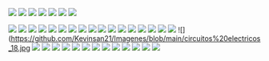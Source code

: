 ![](https://github.com/Kevinsan21/Imagenes/blob/main/Conversi%C3%B3n%20de%20unidades_page-0001.jpg)
![](https://github.com/Kevinsan21/Imagenes/blob/main/Conversi%C3%B3n%20de%20unidades_page-0002.jpg)
![](https://github.com/Kevinsan21/Imagenes/blob/main/Conversi%C3%B3n%20de%20unidades_page-0003.jpg)
![](https://github.com/Kevinsan21/Imagenes/blob/main/Conversi%C3%B3n%20de%20unidades_page-0004.jpg)
![](https://github.com/Kevinsan21/Imagenes/blob/main/Conversi%C3%B3n%20de%20unidades_page-0005.jpg)
![](https://github.com/Kevinsan21/Imagenes/blob/main/Conversi%C3%B3n%20de%20unidades_page-0006.jpg)
![](https://github.com/Kevinsan21/Imagenes/blob/main/Conversi%C3%B3n%20de%20unidades_page-0007.jpg)

![](https://github.com/Kevinsan21/Imagenes/blob/main/circuitos%20electricos_01.jpg)
![](https://github.com/Kevinsan21/Imagenes/blob/main/circuitos%20electricos_02.jpg)
![](https://github.com/Kevinsan21/Imagenes/blob/main/circuitos%20electricos_03.jpg)
![](https://github.com/Kevinsan21/Imagenes/blob/main/circuitos%20electricos_04.jpg)
![](https://github.com/Kevinsan21/Imagenes/blob/main/circuitos%20electricos_05.jpg)
![](https://github.com/Kevinsan21/Imagenes/blob/main/circuitos%20electricos_06.jpg)
![](https://github.com/Kevinsan21/Imagenes/blob/main/circuitos%20electricos_07.jpg)
![](https://github.com/Kevinsan21/Imagenes/blob/main/circuitos%20electricos_08.jpg)
![](https://github.com/Kevinsan21/Imagenes/blob/main/circuitos%20electricos_09.jpg)
![](https://github.com/Kevinsan21/Imagenes/blob/main/circuitos%20electricos_10.jpg)
![](https://github.com/Kevinsan21/Imagenes/blob/main/circuitos%20electricos_11.jpg)
![](https://github.com/Kevinsan21/Imagenes/blob/main/circuitos%20electricos_12.jpg)
![](https://github.com/Kevinsan21/Imagenes/blob/main/circuitos%20electricos_13.jpg)
![](https://github.com/Kevinsan21/Imagenes/blob/main/circuitos%20electricos_14.jpg)
![](https://github.com/Kevinsan21/Imagenes/blob/main/circuitos%20electricos_15.jpg)
![](https://github.com/Kevinsan21/Imagenes/blob/main/circuitos%20electricos_16.jpg)
![](https://github.com/Kevinsan21/Imagenes/blob/main/circuitos%20electricos_17.jpg)
![](https://github.com/Kevinsan21/Imagenes/blob/main/circuitos%20electricos_18.jpg
![](https://github.com/Kevinsan21/Imagenes/blob/main/Circuitos_01.jpg)
![](https://github.com/Kevinsan21/Imagenes/blob/main/Circuitos_02.jpg)
![](https://github.com/Kevinsan21/Imagenes/blob/main/Circuitos_03.jpg)
![](https://github.com/Kevinsan21/Imagenes/blob/main/Circuitos_04.jpg)
![](https://github.com/Kevinsan21/Imagenes/blob/main/Circuitos_05.jpg)
![](https://github.com/Kevinsan21/Imagenes/blob/main/Circuitos_06.jpg)
![](https://github.com/Kevinsan21/Imagenes/blob/main/Circuitos_07.jpg)
![](https://github.com/Kevinsan21/Imagenes/blob/main/Circuitos_08.jpg)
![](https://github.com/Kevinsan21/Imagenes/blob/main/Circuitos_09.jpg)
![](https://github.com/Kevinsan21/Imagenes/blob/main/Circuitos_10.jpg)
![](https://github.com/Kevinsan21/Imagenes/blob/main/Circuitos_11.jpg)
![](https://github.com/Kevinsan21/Imagenes/blob/main/Circuitos_12.jpg)
![](https://github.com/Kevinsan21/Imagenes/blob/main/Circuitos_13.jpg)

